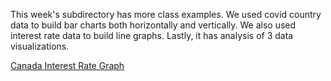 This week's subdirectory has more class examples. We used covid country data to build bar charts both horizontally and vertically. We also used interest rate data to build line graphs. Lastly, it has analysis of 3 data visualizations.

[Canada Interest Rate Graph](./homework/homework.html)
